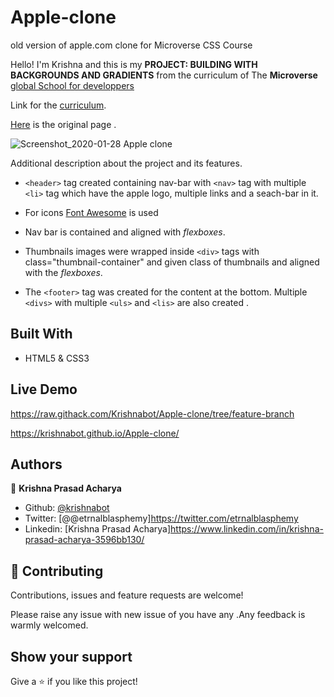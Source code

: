 # Apple-clone

old version of apple.com clone for Microverse CSS Course

Hello! I'm Krishna and this is my **PROJECT: BUILDING WITH BACKGROUNDS AND GRADIENTS** from the curriculum of The **Microverse** [global School for developpers](https://www.microverse.org/)

Link for the [curriculum](https://www.theodinproject.com/courses/html5-and-css3/lessons/building-with-backgrounds-and-gradients?ref=lnav).

[Here](https://web.archive.org/web/20140301004610/http://www.apple.com/) is the original page .

![Screenshot_2020-01-28 Apple clone](https://user-images.githubusercontent.com/40334904/73247369-d6296580-41d8-11ea-849e-3622cc749836.PNG)

Additional description about the project and its features.

- `<header>` tag created containing nav-bar with `<nav>` tag with multiple `<li>` tag which have the apple logo, multiple links and a seach-bar in it.

- For icons [Font Awesome](https://fontawesome.com/) is used

- Nav bar is contained and aligned with _flexboxes_.

- Thumbnails images were wrapped inside `<div>` tags with class="thumbnail-container" and given class of thumbnails and aligned with the _flexboxes_.

- The `<footer>` tag was created for the content at the bottom. Multiple `<divs>` with multiple `<uls>` and `<lis>` are also created .

## Built With

- HTML5 & CSS3

## Live Demo
https://raw.githack.com/Krishnabot/Apple-clone/tree/feature-branch

https://krishnabot.github.io/Apple-clone/

## Authors

👤 **Krishna Prasad Acharya**

- Github: [@krishnabot](https://github.com/Krishnabot)
- Twitter: [@@etrnalblasphemy]https://twitter.com/etrnalblasphemy
- Linkedin: [Krishna Prasad Acharya]https://www.linkedin.com/in/krishna-prasad-acharya-3596bb130/

## 🤝 Contributing

Contributions, issues and feature requests are welcome!

Please raise any issue with new issue of you have any .Any feedback is warmly welcomed.

## Show your support

Give a ⭐️ if you like this project!

